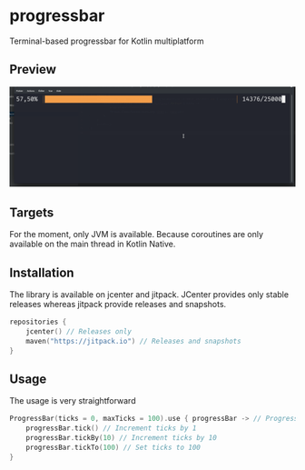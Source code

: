 # progressbar
Terminal-based progressbar for Kotlin multiplatform

## Preview
![JVM](preview.gif)

## Targets
For the moment, only JVM is available. Because coroutines are only available on the main thread in Kotlin Native.

## Installation
The library is available on jcenter and jitpack. JCenter provides only stable releases whereas jitpack provide releases and snapshots.

```kotlin
repositories {
    jcenter() // Releases only
    maven("https://jitpack.io") // Releases and snapshots
}
```

## Usage
The usage is very straightforward

```kotlin
ProgressBar(ticks = 0, maxTicks = 100).use { progressBar -> // ProgressBar.close() interrupt the threads
    progressBar.tick() // Increment ticks by 1
    progressBar.tickBy(10) // Increment ticks by 10
    progressBar.tickTo(100) // Set ticks to 100
}
```
